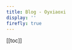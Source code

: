 ```yaml
---
title: Blog - Oyxiaoxi
display: ''
firefly: true
---
```


[[toc]]

<SubNav/>

<ListPosts only-date />
